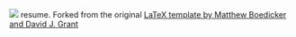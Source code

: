 <img src="http://i.stack.imgur.com/LKB0B.png"></img> resume. Forked from the original [LaTeX template by Matthew Boedicker and David J. Grant](http://www.davidgrant.ca/latex_resume_template)
